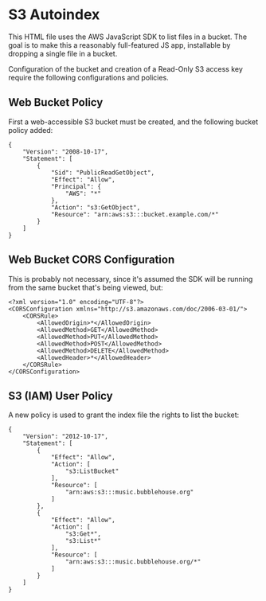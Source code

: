 S3 Autoindex
============

This HTML file uses the AWS JavaScript SDK to list files in a bucket. The goal is to make this
a reasonably full-featured JS app, installable by dropping a single file in a bucket.

Configuration of the bucket and creation of a Read-Only S3 access key require the following
configurations and policies.

Web Bucket Policy
-----------------
First a web-accessible S3 bucket must be created, and the following bucket policy added:

```
{
	"Version": "2008-10-17",
	"Statement": [
		{
			"Sid": "PublicReadGetObject",
			"Effect": "Allow",
			"Principal": {
				"AWS": "*"
			},
			"Action": "s3:GetObject",
			"Resource": "arn:aws:s3:::bucket.example.com/*"
		}
	]
}
```

Web Bucket CORS Configuration
-----------------------------

This is probably not necessary, since it's assumed the SDK will be running from the
same bucket that's being viewed, but:

```
<?xml version="1.0" encoding="UTF-8"?>
<CORSConfiguration xmlns="http://s3.amazonaws.com/doc/2006-03-01/">
    <CORSRule>
        <AllowedOrigin>*</AllowedOrigin>
        <AllowedMethod>GET</AllowedMethod>
        <AllowedMethod>PUT</AllowedMethod>
        <AllowedMethod>POST</AllowedMethod>
        <AllowedMethod>DELETE</AllowedMethod>
        <AllowedHeader>*</AllowedHeader>
    </CORSRule>
</CORSConfiguration>
```

S3 (IAM) User Policy
-------------------------

A new policy is used to grant the index file the rights to list the bucket:

```
{
    "Version": "2012-10-17",
    "Statement": [
        {
            "Effect": "Allow",
            "Action": [
                "s3:ListBucket"
            ],
            "Resource": [
                "arn:aws:s3:::music.bubblehouse.org"
            ]
        },
        {
            "Effect": "Allow",
            "Action": [
                "s3:Get*",
                "s3:List*"
            ],
            "Resource": [
                "arn:aws:s3:::music.bubblehouse.org/*"
            ]
        }
    ]
}
```